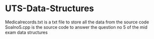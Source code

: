 # UTS-Data-Structures

Medicalrecords.txt is a txt file to store all the data from  the source code
Soalno5.cpp is the source code to answer the question no 5 of the mid exam data structures
